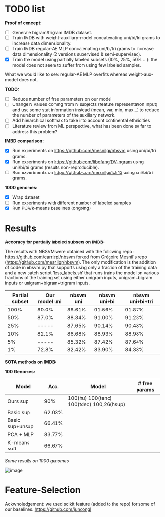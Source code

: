 # TODO list

**Proof of concept:**
- [ ] Generate bigram/trigram IMDB dataset.
- [ ] Train IMDB with weight-auxiliary-model concatenating uni/bi/tri grams to increase data dimensionality.
- [ ] Train IMDB regular-AE MLP concatenating uni/bi/tri grams to increase data dimensionality (2 versions supervised & semi-supervised).
- [x] Train the model using partially labeled subsets (10%, 25%, 50% ...): the model does not seem to suffer from using few labeled samples.

What we would like to see: regular-AE MLP overfits whereas weight-aux-model does not.

**TODO:**
- [ ] Reduce number of free parameters on our model
- [ ] Change N values coming from N subjects (feature representation input) and use some stat information instead (mean, var, min, max...) to reduce the number of parameters of the auxiliary network.
- [ ] Add hierarchical softmax to take into account continental ethnicities
- [ ] Literature review from ML perspective, what has been done so far to address this problem?

**IMBD comparison:**
- [x] Run experiments on https://github.com/mesnilgr/nbsvm using uni/bi/tri grams.
- [x] Run experiments on https://github.com/libofang/DV-ngram using uni/bi/tri grams (results non-reproducible).
- [ ] Run experiments on https://github.com/mesnilgr/iclr15 using uni/bi/tri grams.

**1000 genomes:**
- [x] Wrap dataset
- [ ] Run experiments with different number of labeled samples
- [x] Run PCA/k-means baselines (ongoing)

# Results

**Accoracy for partially labeled subsets on IMDB:**

The results with NBSVM were obtained with the following repo : https://github.com/carriepl/nbsvm forked from Grégoire Mesnil's repo (https://github.com/mesnilgr/nbsvm). The only modification is the addition of code in nbsvm.py that supports using only a fraction of the training data and a new batch script 'less_labels.sh' that runs trains the model on various fractions of the training set using either unigram inputs, unigram+bigram inputs or unigram+bigram+trigram inputs.

Partial subset|Our model uni|nbsvm uni|nbsvm uni+bi|nbsvm uni+bi+tri|
--------------|-------------|---------|------------|----------------|
|         100%|        89.0%|   88.61%|      91.56%|          91.87%|
|          50%|        87.0%|   88.34%|      91.00%|          91.23%|
|          25%|        -----|   87.65%|      90.14%|          90.48%|
|          10%|        82.1%|   86.68%|      88.93%|          88.98%|
|           5%|        -----|   85.32%|      87.42%|          87.64%|
|           1%|        72.8%|   82.42%|      83.90%|          84.38%|

**SOTA methods on IMDB:**



**100 Genomes:**

|Model|Acc.| Model | # free params |
|-----|----|-------|---------------|
|Ours sup |90%| 100(hu) 100(tenc) 100(tdec) 100,26(hsup)| |
|Basic sup|62.03% | | |
|Basic sup+unsup|66.41% | | |
|PCA +  MLP|83.77%|||
|K-means soft|66.67%|||


*Some results on 1000 genomes*

![image](./images/cm.png)

# Feature-Selection
Ackwnoledgement: we used scikit feature (added to the repo) for some of our baselines.
https://github.com/jundongl
